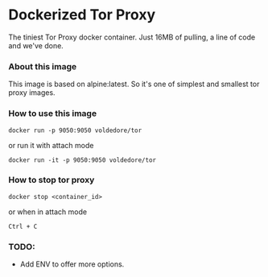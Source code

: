 # Dockerized Tor Proxy

The tiniest Tor Proxy docker container. Just 16MB of pulling, a line of code and we've done.

### About this image

This image is based on alpine:latest. So it's one of simplest and smallest tor proxy images.

### How to use this image

```
docker run -p 9050:9050 voldedore/tor
```

or run it with attach mode

```
docker run -it -p 9050:9050 voldedore/tor
```

### How to stop tor proxy

```
docker stop <container_id>
```

or
when in attach mode

```
Ctrl + C
```

### TODO:

* Add ENV to offer more options.
